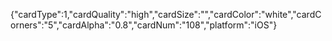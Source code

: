 {"cardType":1,"cardQuality":"high","cardSize":"","cardColor":"white","cardCorners":"5","cardAlpha":"0.8","cardNum":"108","platform":"iOS"}
